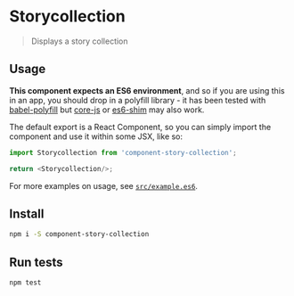 
# Storycollection
> Displays a story collection

## Usage

**This component expects an ES6 environment**, and so if you are using this in an app,
you should drop in a polyfill library - it has been tested with [babel-polyfill] but
[core-js] or [es6-shim] may also work.

[babel-polyfill]: https://babeljs.io/docs/usage/polyfill/
[core-js]: https://www.npmjs.com/package/core-js
[es6-shim]: https://www.npmjs.com/package/es6-shim

The default export is a React Component, so you can simply import the component and use
it within some JSX, like so:

```js
import Storycollection from 'component-story-collection';

return <Storycollection/>;
```

For more examples on usage, see [`src/example.es6`](./src/example.es6).

## Install

```bash
npm i -S component-story-collection
```

## Run tests

```bash
npm test
```
